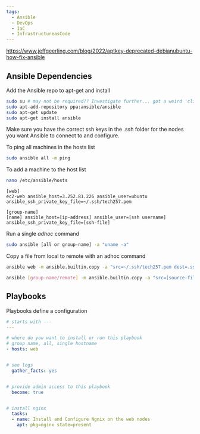 ```yaml
---
tags:
  - Ansible
  - DevOps
  - IaC
  - InfrastructureasCode
---
```

https://www.jeffgeerling.com/blog/2022/aptkey-deprecated-debianubuntu-how-fix-ansible


## Ansible Dependencies

Add the Ansible repo to apt-get and install

```bash
sudo su # may not be required?? Investigate further... got a weird 'click here to sign into ubuntu account' without.....
sudo apt-add-repository ppa:ansible/ansible
sudo apt-get update
sudo apt-get install ansible
```

Make sure you have the correct ssh keys in the .ssh folder for the nodes you want Ansible to connect to and configure.

To ping all machines in the hosts list

```bash
sudo ansible all -m ping
```

To add a machine to the host list

```bash
nano /etc/ansible/hosts
```

```text
[web]
ec2-web ansible_host=3.252.81.226 ansible_user=ubuntu ansible_ssh_private_key_file=~/.ssh/tech257.pem
```

```text
[group-name]
[name] ansible_host=[ip-address] ansible_user=[ssh username] ansible_ssh_private_key_file=[ssh-file]
```

Run a single *adhoc* command

```bash
sudo ansible [all or group-name] -a "uname -a"
```


Copy a file from local to remote with an adhoc command

```bash
ansible web -m ansible.builtin.copy -a "src=~/.ssh/tech257.pem dest=.ssh/"

ansible [group-name/remote] -m ansible.builtin.copy -a "src=[source-file] dest= [destination-path]"
```

## Playbooks

Playbooks define a configuration

```yaml
# starts with ---
---

# where do you want to install or run this playbook
# group name, all, single hostname
- hosts: web


# see logs
  gather_facts: yes


# provide admin access to this playbook
  become: true


# install nginx
  tasks:
  - name: Install and Configure Ngnix on the web nodes
    apt: pkg=nginx state=present
```

